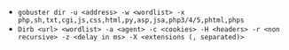 - `gobuster dir -u <address> -w <wordlist> -x php,sh,txt,cgi,js,css,html,py,asp,jsa,php3/4/5,phtml,phps`
- `Dirb <url> <wordlist> -a <agent> -c <cookies> -H <headers> -r <non recursive> -z <delay in ms> -X <extensions (, separated)>`